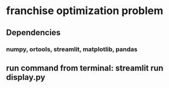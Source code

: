 # franchise optimization problem

## Dependencies

### numpy, ortools, streamlit, matplotlib, pandas

## run command from terminal: streamlit run display.py
